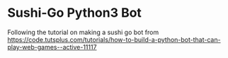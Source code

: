 # Sushi-Go Python3 Bot
Following the tutorial on making a sushi go bot from 
https://code.tutsplus.com/tutorials/how-to-build-a-python-bot-that-can-play-web-games--active-11117